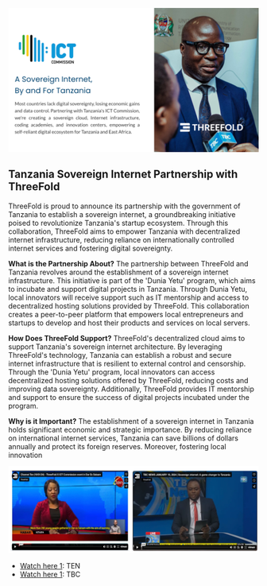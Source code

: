 
![alt text](tanzania1.png)

## Tanzania Sovereign Internet Partnership with ThreeFold

ThreeFold is proud to announce its partnership with the government of Tanzania to establish a sovereign internet, a groundbreaking initiative poised to revolutionize Tanzania's startup ecosystem. Through this collaboration, ThreeFold aims to empower Tanzania with decentralized internet infrastructure, reducing reliance on internationally controlled internet services and fostering digital sovereignty.

**What is the Partnership About?**
The partnership between ThreeFold and Tanzania revolves around the establishment of a sovereign internet infrastructure. This initiative is part of the 'Dunia Yetu' program, which aims to incubate and support digital projects in Tanzania. Through Dunia Yetu, local innovators will receive support such as IT mentorship and access to decentralized hosting solutions provided by ThreeFold. This collaboration creates a peer-to-peer platform that empowers local entrepreneurs and startups to develop and host their products and services on local servers.

**How Does ThreeFold Support?**
ThreeFold's decentralized cloud aims to support Tanzania's sovereign internet architecture. By leveraging ThreeFold's technology, Tanzania can establish a robust and secure internet infrastructure that is resilient to external control and censorship. Through the 'Dunia Yetu' program, local innovators can access decentralized hosting solutions offered by ThreeFold, reducing costs and improving data sovereignty. Additionally, ThreeFold provides IT mentorship and support to ensure the success of digital projects incubated under the program.

**Why is it Important?**
The establishment of a sovereign internet in Tanzania holds significant economic and strategic importance. By reducing reliance on international internet services, Tanzania can save billions of dollars annually and protect its foreign reserves. Moreover, fostering local innovation


![alt text](tanzania2.png)

- [Watch here 1](https://vimeo.com/920060589/d033b79295?share=copy): TEN
- [Watch here 1](https://vimeo.com/919967495/340e62170b?share=copy): TBC
